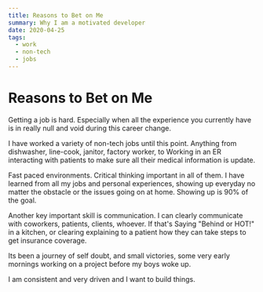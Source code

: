 ```yaml
---
title: Reasons to Bet on Me
summary: Why I am a motivated developer
date: 2020-04-25
tags:
  - work
  - non-tech
  - jobs
---
```


# Reasons to Bet on Me

Getting a job is hard. Especially when all the experience you currently have is in really null and void during this career change.

I have worked a variety of non-tech jobs until this point. Anything from dishwasher, line-cook, janitor, factory worker, to Working in an ER interacting with patients to make sure all their medical information is update.

Fast paced environments. Critical thinking important in all of them.
I have learned from all my jobs and personal experiences, showing up everyday no matter the obstacle or the issues going on at home. Showing up is 90% of the goal.

Another key important skill is communication. I can clearly communicate with coworkers, patients, clients, whoever. If that's Saying "Behind or HOT!" in a kitchen, or clearing explaining to a patient how they can take steps to get insurance coverage.

Its been a journey of self doubt, and small victories, some very early mornings working on a project before my boys woke up.

I am consistent and very driven and I want to build things.
